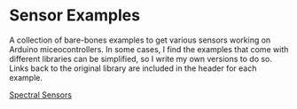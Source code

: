 # Sensor Examples   

A collection of bare-bones examples to get various sensors working on Arduino miceocontrollers. In some cases, I find the examples that come with different libraries can be simplified, so I write my own versions to do so. Links back to the original library are included in the header for each example. 

[Spectral Sensors](LightSensors/spectral-sensors.md)
